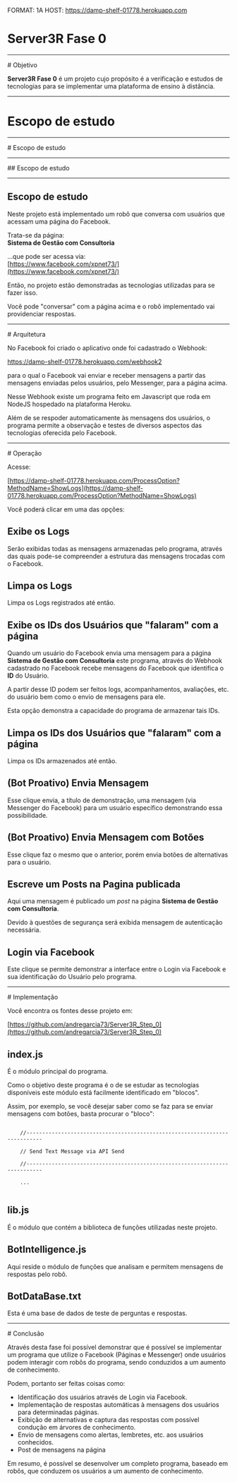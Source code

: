 FORMAT: 1A
HOST: https://damp-shelf-01778.herokuapp.com

# Server3R Fase 0

<hr>
# Objetivo

**Server3R Fase 0** é um projeto cujo propósito é a verificação e estudos
de tecnologias para se implementar uma plataforma de ensino à distância.

<hr>

# Escopo de estudo


<hr>
# Escopo de estudo

<hr>
## Escopo de estudo

<hr>

## Escopo de estudo

Neste projeto está implementado um robô que conversa com usuários
que acessam uma página do Facebook.

Trata-se da página:<br>
**Sistema de Gestão com Consultoria**

...que pode ser acessa via:<br>
[https://www.facebook.com/xpnet73/](https://www.facebook.com/xpnet73/)

Então, no projeto estão demonstradas as tecnologias
utilizadas para se fazer isso.

Você pode "conversar" com a página acima e o robô implementado
vai providenciar respostas.






<hr>
# Arquitetura

No Facebook foi criado o aplicativo onde foi cadastrado o Webhook:

https://damp-shelf-01778.herokuapp.com/webhook2

para o qual o Facebook vai enviar e receber mensagens a partir
das mensagens enviadas pelos usuários, pelo Messenger, para
a página acima.

Nesse Webhook existe um programa feito em Javascript que roda em NodeJS
hospedado na plataforma Heroku.

Além de se respoder automaticamente às mensagens dos usuários,
o programa permite a observação e testes de diversos aspectos
das tecnologias oferecida pelo Facebook.






<hr>
# Operação

Acesse:

[https://damp-shelf-01778.herokuapp.com/ProcessOption?MethodName=ShowLogs](https://damp-shelf-01778.herokuapp.com/ProcessOption?MethodName=ShowLogs)

Você poderá clicar em uma das opções:

## Exibe os Logs

Serão exibidas todas as mensagens armazenadas pelo programa,
através das quais pode-se compreender a estrutura das mensagens
trocadas com o Facebook.

## Limpa os Logs

Limpa os Logs registrados até então.

## Exibe os IDs dos Usuários que "falaram" com a página

Quando um usuário do Facebook envia uma mensagem para a página
**Sistema de Gestão com Consultoria**
este programa, através do Webhook cadastrado no Facebook
recebe mensagens do Facebook que identifica o **ID** do
Usuário.

A partir desse ID podem ser feitos logs, acompanhamentos,
avaliações, etc. do usuário bem como o envio de mensagens para ele.

Esta opção demonstra a capacidade do programa de armazenar tais IDs.

## Limpa os IDs dos Usuários que "falaram" com a página

Limpa os IDs armazenados até então.

## (Bot Proativo) Envia Mensagem

Esse clique envia, a título de demonstração, uma mensagem
(via Messenger do Facebook) para um usuário específico
demonstrando essa possibilidade.

## (Bot Proativo) Envia Mensagem com Botões

Esse clique faz o mesmo que o anterior, porém envia
botões de alternativas para o usuário.

## Escreve um Posts na Pagina publicada

Aqui uma mensagem é publicado um *post* na página
**Sistema de Gestão com Consultoria**.

Devido à questões de segurança será exibida mensagem de
autenticação necessária.

## Login via Facebook

Este clique se permite demonstrar a interface entre o
Login via Facebook e sua identificação do Usuário pelo programa.


<hr>
# Implementação

Você encontra os fontes desse projeto em:

[https://github.com/andregarcia73/Server3R_Step_0](https://github.com/andregarcia73/Server3R_Step_0)

## index.js

É o módulo principal do programa.

Como o objetivo deste programa é o de se estudar as tecnologias disponíveis
este módulo está facilmente identificado em "blocos".

Assim, por exemplo, se você desejar saber como se faz para se enviar
mensagens com botões, basta procurar o "bloco":

<code>
    //---------------------------------------------------------------------------<br>
    // Send Text Message via API Send<br>
    //---------------------------------------------------------------------------<br>
    ...<br>
</code>

## lib.js

É o módulo que contém a biblioteca de funções utilizadas neste projeto.

## BotIntelligence.js

Aqui reside o módulo de funções que analisam e permitem mensagens de respostas pelo robô.

## BotDataBase.txt

Esta é uma base de dados de teste de perguntas e respostas.

<hr>
# Conclusão

Através desta fase foi possível demonstrar que é possível se implementar um
programa que utilize o Facebook (Páginas e Messenger) onde usuários
podem interagir com robôs do programa, sendo conduzidos a um aumento de conhecimento.

Podem, portanto ser feitas coisas como:

<ul>
<li>Identificação dos usuários através de Login via Facebook.
<li>Implementação de respostas automáticas à mensagens dos usuários para determinadas páginas.
<li>Exibição de alternativas e captura das respostas com possível condução em
    árvores de conhecimento.
<li>Envio de mensagens como alertas, lembretes, etc. aos usuários conhecidos.
<li>Post de mensagens na página
</ul>

Em resumo, é possível se desenvolver um completo programa, baseado em robôs, que
conduzem os usuários a um aumento de conhecimento.
